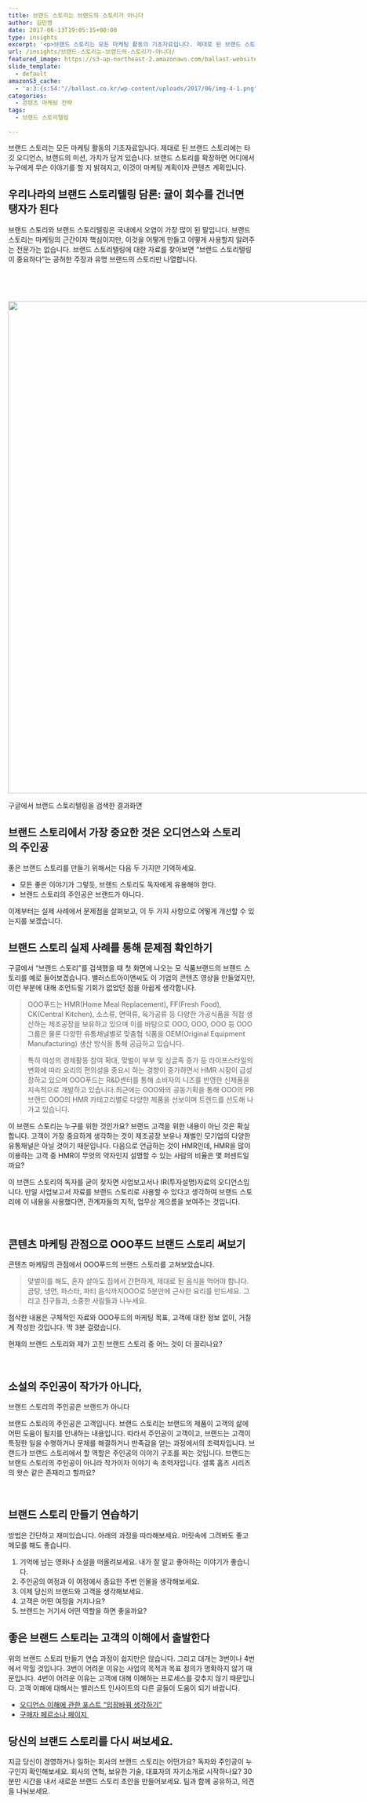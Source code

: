 ```yaml
---
title: 브랜드 스토리는 브랜드의 스토리가 아니다
author: 김민영
date: 2017-06-13T19:05:15+00:00
type: insights
excerpt: '<p>브랜드 스토리는 모든 마케팅 활동의 기초자료입니다. 제대로 된 브랜드 스토리에는 타깃 오디언스, 브랜드의 미션, 가치가 담겨 있습니다. 브랜드 스토리를 확장하면 어디에서 누구에게 무슨 이야기를 할 지 밝혀지고, 이것이 마케팅 계획이자 콘텐츠 계획입니다. 하지만&nbsp;브랜드 스토리와 브랜드 스토리텔링은 국내에서&nbsp;오염이 가장 많이 많이 된 말이기도 합니다. 이 글에서는 제대로 된 브랜드 스토리가 무엇인지, 어떻게 만드는지를 사례와 함께 알아봅니다.&nbsp;</p>'
url: /insights/브랜드-스토리는-브랜드의-스토리가-아니다/
featured_image: https://s3-ap-northeast-2.amazonaws.com/ballast-website-images/wp-content/uploads/2017/06/15105854/19599312282_b16eebdb44_b.jpg
slide_template:
  - default
amazonS3_cache:
  - 'a:3:{s:54:"//ballast.co.kr/wp-content/uploads/2017/06/img-4-1.png";i:52216;s:104:"//s3-ap-northeast-2.amazonaws.com/ballast-website-images/wp-content/uploads/2017/06/15110046/img-4-1.png";i:52216;s:58:"//www.ballast.co.kr/wp-content/uploads/2017/06/img-4-1.png";i:52216;}'
categories:
  - 콘텐츠 마케팅 전략
tags:
  - 브랜드 스토리텔링

---
```

브랜드 스토리는 모든 마케팅 활동의 기초자료입니다. 제대로 된 브랜드 스토리에는 타깃 오디언스, 브랜드의 미션, 가치가 담겨 있습니다. 브랜드 스토리를 확장하면 어디에서 누구에게 무슨 이야기를 할 지 밝혀지고, 이것이 마케팅 계획이자 콘텐츠 계획입니다.

## 우리나라의 브랜드 스토리텔링 담론: 귤이 회수를 건너면 탱자가 된다

브랜드 스토리와 브랜드 스토리텔링은 국내에서 오염이 가장 많이 된 말입니다. 브랜드 스토리는 마케팅의 근간이자 핵심이지만, 이것을 어떻게 만들고 어떻게 사용할지 알려주는 전문가는 없습니다. 브랜드 스토리텔링에 대한 자료를 찾아보면 &#8220;브랜드 스토리텔링이 중요하다&#8221;는 공허한 주장과 유명 브랜드의 스토리만 나열합니다.

&nbsp;

&nbsp;

<div id="attachment_52216" style="width: 1010px" class="wp-caption aligncenter">
  <img class="wp-image-52216 size-full" src="http://s3-ap-northeast-2.amazonaws.com/ballast-website-images/wp-content/uploads/2017/06/15110046/img-4-1.png" alt="" width="1000" height="1003" srcset="https://s3-ap-northeast-2.amazonaws.com/ballast-website-images/wp-content/uploads/2017/06/15110046/img-4-1.png 1000w, https://s3-ap-northeast-2.amazonaws.com/ballast-website-images/wp-content/uploads/2017/06/15110046/img-4-1-150x150.png 150w, https://s3-ap-northeast-2.amazonaws.com/ballast-website-images/wp-content/uploads/2017/06/15110046/img-4-1-300x300.png 300w, https://s3-ap-northeast-2.amazonaws.com/ballast-website-images/wp-content/uploads/2017/06/15110046/img-4-1-768x770.png 768w" sizes="(max-width: 1000px) 100vw, 1000px" />
  
  <p class="wp-caption-text">
    구글에서 브랜드 스토리텔링을 검색한 결과화면
  </p>
</div>

## 브랜드 스토리에서 가장 중요한 것은 오디언스와 스토리의 주인공

좋은 브랜드 스토리를 만들기 위해서는 다음 두 가지만 기억하세요.

  * 모든 좋은 이야기가 그렇듯, 브랜드 스토리도 독자에게 유용해야 한다.
  * 브랜드 스토리의 주인공은 브랜드가 아니다.

이제부터는 실제 사례에서 문제점을 살펴보고, 이 두 가지 사항으로 어떻게 개선할 수 있는지를 보겠습니다.

## 브랜드 스토리 실제 사례를 통해 문제점 확인하기

구글에서 &#8220;브랜드 스토리&#8221;를 검색했을 때 첫 화면에 나오는 모 식품브랜드의 브랜드 스토리를 예로 들어보겠습니다. 밸러스트아이앤씨도 이 기업의 콘텐츠 영상을 만들었지만, 이런 부분에 대해 조언드릴 기회가 없었던 점을 아쉽게 생각합니다.

> OOO푸드는 HMR(Home Meal Replacement), FF(Fresh Food), CK(Central Kitchen), 소스류, 면떡류, 육가공류 등 다양한 가공식품을 직접 생산하는 제조공장을 보유하고 있으며 이를 바탕으로 OOO, OOO, OOO 등 OOO그룹은 물론 다양한 유통채널별로 맞춤혐 식품을 OEM(Original Equipment Manufacturing) 생산 방식을 통해 공급하고 있습니다.
  
> 특히 여성의 경제활동 참여 확대, 맞벌이 부부 및 싱글족 증가 등 라이프스타일의 변화에 따라 요리의 편의성을 중요시 하는 경향이 증가하면서 HMR 시장이 급성장하고 있으며 OOO푸드는 R&D센터를 통해 소비자의 니즈를 반영한 신제품을 지속적으로 개발하고 있습니다.최근에는 OOO와의 공동기획을 통해 OOO의 PB브랜드 OOO의 HMR 카테고리별로 다양한 제품을 선보이며 트렌드를 선도해 나가고 있습니다.

이 브랜드 스토리는 누구를 위한 것인가요? 브랜드 고객을 위한 내용이 아닌 것은 확실합니다. 고객이 가장 중요하게 생각하는 것이 제조공장 보유나 재벌인 모기업의 다양한 유통채널은 아닐 것이기 때문입니다. 다음으로 언급하는 것이 HMR인데, HMR을 많이 이용하는 고객 중 HMR이 무엇의 약자인지 설명할 수 있는 사람의 비율은 몇 퍼센트일까요?

이 브랜드 스토리의 독자를 굳이 찾자면 사업보고서나 IR(투자설명)자료의 오디언스입니다. 만일 사업보고서 자료를 브랜드 스토리로 사용할 수 있다고 생각하여 브랜드 스토리에 이 내용을 사용했다면, 관계자들의 지적, 업무상 게으름을 보여주는 것입니다.

&nbsp;

## 콘텐츠 마케팅 관점으로 OOO푸드 브랜드 스토리 써보기

콘텐츠 마케팅의 관점에서 OOO푸드의 브랜드 스토리를 고쳐보았습니다.

> 맞벌이를 해도, 혼자 살아도 집에서 간편하게, 제대로 된 음식을 먹어야 합니다. 곰탕, 냉면, 파스타, 파티 음식까지OOO로 5분만에 근사한 요리를 만드세요. 그리고 친구들과, 소중한 사람들과 나누세요.

첨삭한 내용은 구체적인 자료와 OOO푸드의 마케팅 목표, 고객에 대한 정보 없이, 거칠게 작성한 것입니다. 딱 3분 걸렸습니다.

현재의 브랜드 스토리와 제가 고친 브랜드 스토리 중 어느 것이 더 끌리나요?

&nbsp;

## 소설의 주인공이 작가가 아니다,
  
브랜드 스토리의 주인공은 브랜드가 아니다

브랜드 스토리의 주인공은 고객입니다. 브랜드 스토리는 브랜드의 제품이 고객의 삶에 어떤 도움이 될지를 안내하는 내용입니다. 따라서 주인공이 고객이고, 브랜드는 고객이 특정한 일을 수행하거나 문제를 해결하거나 만족감을 얻는 과정에서의 조력자입니다. 브랜드가 브랜드 스토리에서 할 역할은 주인공의 이야기 구조를 짜는 것입니다. 브랜드는 브랜드 스토리의 주인공이 아니라 작가이자 이야기 속 조력자입니다. 셜록 홈즈 시리즈의 왓슨 같은 존재라고 할까요?

&nbsp;

## 브랜드 스토리 만들기 연습하기

방법은 간단하고 재미있습니다. 아래의 과정을 따라해보세요. 머릿속에 그려봐도 좋고 메모를 해도 좋습니다.

  1. 기억에 남는 영화나 소설을 떠올려보세요. 내가 잘 알고 좋아하는 이야기가 좋습니다.
  2. 주인공의 여정과 이 여정에서 중요한 주변 인물을 생각해보세요.
  3. 이제 당신의 브랜드와 고객을 생각해보세요.
  4. 고객은 어떤 여정을 거치나요?
  5. 브랜드는 거기서 어떤 역할을 하면 좋을까요?

## 좋은 브랜드 스토리는 고객의 이해에서 출발한다

위의 브랜드 스토리 만들기 연습 과정이 쉽지만은 않습니다. 그리고 대개는 3번이나 4번에서 막힐 것입니다. 3번이 어려운 이유는 사업의 목적과 목표 정의가 명확하지 않기 때문입니다. 4번이 어려운 이유는 고객에 대해 이해하는 프로세스를 갖추지 않기 때문입니다. 고객 이해에 대해서는 밸러스트 인사이트의 다른 글들이 도움이 되기 바랍니다.

  * <a href="http://www.ballast.co.kr/insights/콘텐츠-마케팅의-첫걸음-오디언스-이해" target="_blank" rel="noopener">오디언스 이해에 관한 포스트 &#8220;입장바꿔 생각하기&#8221;</a>
  * <a href="/buyer-persona" target="_blank" rel="noopener">구매자 페르소나 페이지 </a>

## 

## 당신의 브랜드 스토리를 다시 써보세요.

지금 당신이 경영하거나 일하는 회사의 브랜드 스토리는 어떤가요? 독자와 주인공이 누구인지 확인해보세요. 회사의 연혁, 보유한 기술, 대표자의 자기소개로 시작하나요? 30분만 시간을 내서 새로운 브랜드 스토리 초안을 만들어보세요. 팀과 함께 공유하고, 의견을 나눠보세요.